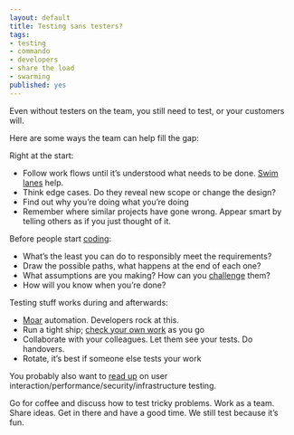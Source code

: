 ```yaml
---
layout: default
title: Testing sans testers?
tags:
- testing
- commando
- developers
- share the load
- swarming
published: yes
---
```

Even without testers on the team, you still need to test, or your customers will.

Here are some ways the team can help fill the gap:

Right at the start:
 - Follow work flows until it’s understood what needs to be done. [Swim lanes](http://en.wikipedia.org/wiki/Swim_lane) help.
 - Think edge cases. Do they reveal new scope or change the design?
 - Find out why you’re doing what you’re doing
 - Remember where similar projects have gone wrong. Appear smart by telling others as if you just thought of it.


Before people start [coding](http://4.bp.blogspot.com/-5jGvSfCRDjY/TxgU9VUwLCI/AAAAAAAAAIM/ERK2V8i7VHY/s400/Programming.gif):
 - What’s the least you can do to responsibly meet the requirements?
 - Draw the possible paths, what happens at the end of each one?
 - What assumptions are you making? How can you [challenge](http://cromulent-testing.com/2011/09/22/challenging-assumptions.html) them?
 - How will you know when you’re done?


Testing stuff works during and afterwards:
 - [Moar](http://img.izismile.com/img/img3/20100316/moar_23.jpg) automation. Developers rock at this.
 - Run a tight ship; [check your own work](http://www.youtube.com/watch?v=DKJsSPATDLY) as you go
 - Collaborate with your colleagues. Let them see your tests. Do handovers.
 - Rotate, it’s best if someone else tests your work


You probably also want to [read up](http://learn.cromulent-testing.com/) on user interaction/performance/security/infrastructure testing.

Go for coffee and discuss how to test tricky problems. Work as a team. Share ideas. Get in there and have a good time. We still test because it’s fun.